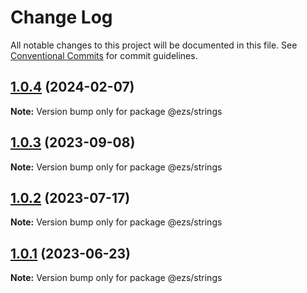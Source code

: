 # Change Log

All notable changes to this project will be documented in this file.
See [Conventional Commits](https://conventionalcommits.org) for commit guidelines.

## [1.0.4](https://github.com/Inist-CNRS/ezs/compare/@ezs/strings@1.0.3...@ezs/strings@1.0.4) (2024-02-07)

**Note:** Version bump only for package @ezs/strings





## [1.0.3](https://github.com/Inist-CNRS/ezs/compare/@ezs/strings@1.0.2...@ezs/strings@1.0.3) (2023-09-08)

**Note:** Version bump only for package @ezs/strings





## [1.0.2](https://github.com/Inist-CNRS/ezs/compare/@ezs/strings@1.0.1...@ezs/strings@1.0.2) (2023-07-17)

**Note:** Version bump only for package @ezs/strings





## [1.0.1](https://github.com/Inist-CNRS/ezs/compare/@ezs/strings@1.0.0...@ezs/strings@1.0.1) (2023-06-23)

**Note:** Version bump only for package @ezs/strings
